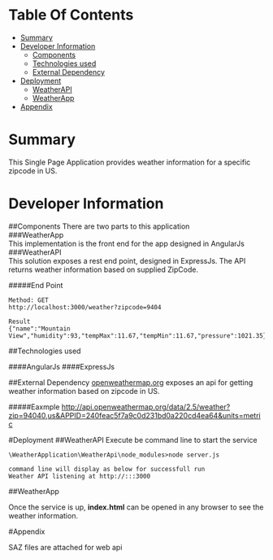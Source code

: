# Table Of Contents

* [Summary](#Summary)
* [Developer Information](#DeveloperInformation)
	* [Components](#Components) 
	* [Technologies used](#Technologiesused)
	* [External Dependency](#ExternalDependency)
* [Deployment](#Deployment)
	* [WeatherAPI](#WeatherAPI)
	* [WeatherApp](#WeatherApp)
* [Appendix](#Appendix)
# <a name='Summary'>Summary</a>
This Single Page Application provides weather information for a specific zipcode in US.

# <a name='DeveloperInformation'>Developer Information</a>
##<a name='Components'>Components</a>
There are two parts to this application           
###WeatherApp     
This implementation is the front end for the app designed in AngularJs    
###WeatherAPI           
This solution exposes a rest end point, designed in ExpressJs. The API returns weather information based on supplied ZipCode.

#####End Point

	Method: GET
	http://localhost:3000/weather?zipcode=9404
	
	Result
	{"name":"Mountain View","humidity":93,"tempMax":11.67,"tempMin":11.67,"pressure":1021.35}

##<a name='Technologiesused'>Technologies  used</a>

####AngularJs
####ExpressJs

##<a name='ExternalDependency'>External Dependency</a>
[openweathermap.org](openweathermap.org) exposes an api for getting weather information based on zipcode in US.

#####Eaxmple
	http://api.openweathermap.org/data/2.5/weather?zip=94040,us&APPID=240feac5f7a9c0d231bd0a220cd4ea64&units=metric 

#<a name='Deployment'>Deployment</a>
##<a name='WeatherAPI'>WeatherAPI</a>
Execute be command line to start the service

	\WeatherApplication\WeatherApi\node_modules>node server.js
	
	command line will display as below for successfull run 
	Weather API listening at http://:::3000

##<a name='WeatherApp'>WeatherApp</a>

Once the service is up, **index.html** can be opened in any browser to see the weather information. 

#<a name='Appendix'>Appendix</a>

SAZ files are attached for web api